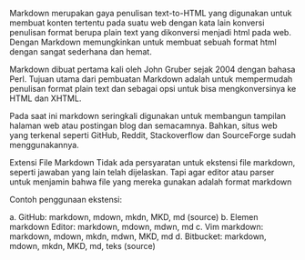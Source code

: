 Markdown merupakan gaya penulisan text-to-HTML yang digunakan untuk membuat konten tertentu pada suatu web dengan kata lain konversi penulisan format berupa plain text yang dikonversi menjadi html pada web. Dengan Markdown memungkinkan untuk membuat sebuah format html dengan sangat sederhana dan hemat.

Markdown dibuat pertama kali oleh John Gruber sejak 2004 dengan bahasa Perl. Tujuan utama dari pembuatan Markdown adalah untuk mempermudah penulisan format plain text dan sebagai opsi untuk bisa mengkonversinya ke HTML dan XHTML.

Pada saat ini markdown seringkali digunakan untuk membangun tampilan halaman web atau postingan blog dan semacamnya. Bahkan, situs web yang terkenal seperti GitHub, Reddit, Stackoverflow dan SourceForge sudah menggunakannya.

Extensi File Markdown
Tidak ada persyaratan untuk ekstensi file markdown, seperti jawaban yang lain telah dijelaskan. Tapi agar editor atau parser untuk menjamin bahwa file yang mereka gunakan adalah format markdown

Contoh penggunaan ekstensi:

a. GitHub: markdown, mdown, mkdn, MKD, md (source)
b. Elemen markdown Editor: markdown, mdown, mdwn, md
c. Vim markdown: markdown, mdown, mkdn, mdwn, MKD, md
d. Bitbucket: markdown, mdown, mkdn, MKD, md, teks (source)
